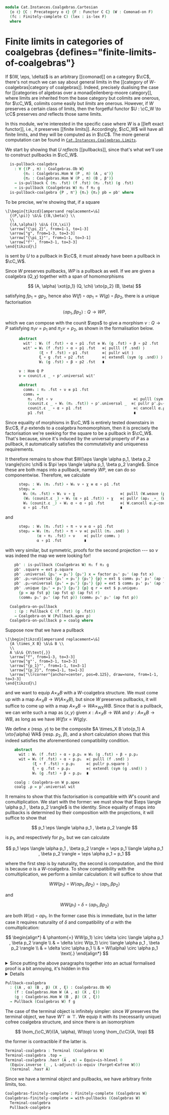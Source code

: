 <!--
```agda
open import Cat.Diagram.Limit.Finite
open import Cat.Instances.Coalgebras
open import Cat.Diagram.Equaliser
open import Cat.Diagram.Pullback
open import Cat.Diagram.Terminal
open import Cat.Diagram.Comonad
open import Cat.Diagram.Product
open import Cat.Displayed.Total
open import Cat.Functor.Adjoint
open import Cat.Prelude

import Cat.Functor.Reasoning as Func
import Cat.Reasoning
```
-->

```agda
module Cat.Instances.Coalgebras.Cartesian
  {o ℓ} {C : Precategory o ℓ} {F : Functor C C} (W : Comonad-on F)
  (fc : Finitely-complete C) (lex : is-lex F)
  where
```

<!--
```agda
open Finitely-complete fc
open Cat.Reasoning C
open is-lex lex

open ∫Hom

open Coalgebra-on
open Comonad-on W

open is-pullback
open Pullback

private module W = Func F
```
-->

# Finite limits in categories of coalgebras {defines="finite-limits-of-coalgebras"}

If $(W, \eps, \delta)$ is an arbitrary [[comonad]] on a category $\cC$,
there's not much we can say about general limits in the [[category of
$W$-coalgebras|category of coalgebras]]. Indeed, precisely dualising the
case for [[categories of algebras over a monad|eilenberg-moore
category]], where limits are inherited from the base category but
colimits are onerous, for $\cC_W$, colimits come easily but _limits_ are
onerous. However, if $W$ preserves a certain class of limits, then the
forgetful functor $U : \cC_W \to \cC$ preserves _and_ reflects those
same limits.

<!--
```agda
module
  _ {(A , α') (B , β') (X , ξ') : Coalgebras.Ob W}
    (f : Coalgebras.Hom W (A , α') (X , ξ'))
    (g : Coalgebras.Hom W (B , β') (X , ξ'))
  where
  private
    module α = Coalgebra-on α'
    module β = Coalgebra-on β'
    module ξ = Coalgebra-on ξ'
    open α renaming (ρ to α) using ()
    open β renaming (ρ to β) using ()
    open ξ renaming (ρ to ξ) using ()
```
-->

In this module, we're interested in the specific case where $W$ is a
[[left exact functor]], i.e., it preserves [[finite limits]].
Accordingly, $\cC_W$ will have all finite limits, and they will be
computed as in $\cC$. The more general computation can be found in
[`Cat.Instances.Coalgebras.Limits`](Cat.Instances.Coalgebras.Limits.html).

We start by showing that $U$ _reflects_ [[pullbacks]], since that's what
we'll use to construct pullbacks in $\cC_W$.

```agda
  is-pullback-coalgebra
    : ∀ {(P , π) : Coalgebras.Ob W}
        {π₁ : Coalgebras.Hom W (P , π) (A , α')}
        {π₂ : Coalgebras.Hom W (P , π) (B , β')}
    → is-pullback C (π₁ .fst) (f .fst) (π₂ .fst) (g .fst)
    → is-pullback (Coalgebras W) π₁ f π₂ g
  is-pullback-coalgebra {P , π'} {π₁} {π₂} pb = pb' where
```

To be precise, we're showing that, if a square

~~~{.quiver .short-05}
\[\begin{tikzcd}[ampersand replacement=\&]
  {(P,\pi)} \&\& {(B,\beta)} \\
  \\
  {(A,\alpha)} \&\& {(X,\xi)}
  \arrow["{\pi_2}", from=1-1, to=1-3]
  \arrow["g", from=1-3, to=3-3]
  \arrow["{\pi_1}"', from=1-1, to=3-1]
  \arrow["f"', from=3-1, to=3-3]
\end{tikzcd}\]
~~~

is sent by $U$ to a pullback in $\cC$, it must already have been a
pullback in $\cC_W$.

<!--
```agda
    module π = Coalgebra-on π'
    open π renaming (ρ to π) using ()
    pres = pres-pullback pb
    module p  = is-pullback pb
    module p' = is-pullback pres

    module
      _ {(Q , χ') : Coalgebras.Ob W}
        (p1 : Coalgebras.Hom W (Q , χ') (A , α'))
        (p2 : Coalgebras.Hom W (Q , χ') (B , β'))
        (wit : f .fst ∘ p1 .fst ≡ g .fst ∘ p2 .fst)
      where
      module χ = Coalgebra-on χ'
      open χ renaming (ρ to χ) using ()
```
-->

Since $W$ preserves pullbacks, $WP$ is a pullback as well. If we are
given a coalgebra $(Q, \chi)$ together with a span of homomorphisms

$$
(A, \alpha) \xot{p_1} (Q, \chi) \xto{p_2} (B, \beta)
$$

satisfying $fp_1 = gp_2$, hence also $W(f) \circ \alpha p_1 = W(g) \circ
\beta p_2$, there is a unique factorisation

$$
\langle \alpha p_1 , \beta p_2 \rangle : Q \to WP\text{,}
$$

which we can compose with the counit $\eps$ to give a morphism $\nu : Q
\to P$ satisfying $\pi_1\nu = p_1$ and $\pi_2\nu = p_2$, as shown in
the formalisation below.

```agda
      abstract
        wit' : W₁ (f .fst) ∘ α ∘ p1 .fst ≡ W₁ (g .fst) ∘ β ∘ p2 .fst
        wit' = W₁ (f .fst) ∘ α ∘ p1 .fst   ≡⟨ pulll (f .snd) ⟩
               (ξ ∘ f .fst) ∘ p1 .fst      ≡⟨ pullr wit ⟩
               ξ ∘ g .fst ∘ p2 .fst        ≡⟨ extendl (sym (g .snd)) ⟩
               W₁ (g .fst) ∘ β ∘ p2 .fst   ∎

      ν : Hom Q P
      ν = counit.ε _ ∘ p'.universal wit'

      abstract
        comm₁ : π₁ .fst ∘ ν ≡ p1 .fst
        comm₁ =
          π₁ .fst ∘ ν                                    ≡⟨ pulll (sym (counit.is-natural _ _ _)) ⟩
          (counit.ε _ ∘ W₁ (π₁ .fst)) ∘ p'.universal _  ≡⟨ pullr p'.p₁∘universal ⟩
          counit.ε _ ∘ α ∘ p1 .fst                       ≡⟨ cancell α.ρ-counit ⟩
          p1 .fst                                        ∎
```

Since equality of morphisms in $\cC_W$ is entirely tested downstairs in
$\cC$, if $\rho$ extends to a coalgebra homomorphism, then it is
precisely the factorisation we're seeking for the square to be a
pullback in $\cC_W$. That's because, since it's induced by the universal
property of $P$ as a pullback, it automatically satisfies the
commutativity and uniqueness requirements.

<!--
```agda
        comm₂ : π₂ .fst ∘ ν ≡ p2 .fst
        comm₂ = pulll (sym (counit.is-natural _ _ _))
             ∙∙ pullr p'.p₂∘universal
             ∙∙ cancell β.ρ-counit
```
-->

It therefore remains to show that $W(\eps \langle \alpha p_1, \beta p_2
\rangle)\circ \chi$ is $\pi \eps \langle \alpha p_1, \beta p_2 \rangle$.
Since these are both maps into a pullback, namely $WP$, we can do so
componentwise. Therefore, we calculate

```agda
      step₁ : W₁ (π₁ .fst) ∘ W₁ ν ∘ χ ≡ α ∘ p1 .fst
      step₁ =
        W₁ (π₁ .fst) ∘ W₁ ν ∘ χ                    ≡⟨ pulll (W.weave (pulll (sym (counit.is-natural _ _ _)) ∙ pullr p'.p₁∘universal)) ⟩
        (W₁ (counit.ε _) ∘ W₁ (α ∘ p1 .fst)) ∘ χ   ≡⟨ pullr (ap₂ _∘_ (W-∘ _ _) refl ∙ pullr (p1 .snd)) ⟩
        W₁ (counit.ε _) ∘ W₁ α ∘ α ∘ p1 .fst       ≡⟨ W.cancell α.ρ-counit ⟩
        α ∘ p1 .fst                                ∎
```

and

```agda
      step₂ : W₁ (π₁ .fst) ∘ π ∘ ν ≡ α ∘ p1 .fst
      step₂ = W₁ (π₁ .fst) ∘ π ∘ ν ≡⟨ pulll (π₁ .snd) ⟩
              (α ∘ π₁ .fst) ∘ ν    ≡⟨ pullr comm₁ ⟩
              α ∘ p1 .fst          ∎
```

with very similar, but symmetric, proofs for the second projection ---
so $\nu$ was indeed the map we were looking for!

<!--
```agda
      factor : Coalgebras.Hom W (Q , χ') (P , π')
      factor .fst = ν
      factor .snd = p'.unique₂ {p = wit'} step₁
        (  pulll (W.weave (pulll (sym (counit.is-natural _ _ _)) ∙ pullr p'.p₂∘universal))
        ∙∙ pullr (ap₂ _∘_ (W-∘ _ _) refl ∙ pullr (p2 .snd))
        ∙∙ W.cancell β.ρ-counit)
        step₂
        (pulll (π₂ .snd) ∙ pullr comm₂)

```
-->

```agda
    pb' : is-pullback (Coalgebras W) π₁ f π₂ g
    pb' .square = ext p.square
    pb' .universal {p₁' = p₁'} {p₂'} x = factor p₁' p₂' (ap fst x)
    pb' .p₁∘universal {p₁' = p₁'} {p₂'} {p} = ext $ comm₁ p₁' p₂' (ap fst p)
    pb' .p₂∘universal {p₁' = p₁'} {p₂'} {p} = ext $ comm₂ p₁' p₂' (ap fst p)
    pb' .unique {p₁' = p₁'} {p₂'} {p} q r = ext $ p.unique₂
      {p = ap fst p} (ap fst q) (ap fst r)
      (comm₁ p₁' p₂' (ap fst p)) (comm₂ p₁' p₂' (ap fst p))
```

```agda
  Coalgebra-on-pullback
    : (p : Pullback C (f .fst) (g .fst))
    → Coalgebra-on W (Pullback.apex p)
  Coalgebra-on-pullback p = coalg where
```

<!--
```agda
    rem₁ = pres-pullback (p .has-is-pb)
    rem₂ = pres-pullback rem₁
    module p' = is-pullback rem₁
    module p = Pullback p
```
-->

Suppose now that we have a pullback

~~~{.quiver .short-05}
\[\begin{tikzcd}[ampersand replacement=\&]
  {A \times_X B} \&\& B \\
  \\
  A \&\& {X\text{,}}
  \arrow["f", from=1-3, to=3-3]
  \arrow["g"', from=3-1, to=3-3]
  \arrow["{p_1}"', from=1-1, to=3-1]
  \arrow["{p_2}", from=1-1, to=1-3]
  \arrow["\lrcorner"{anchor=center, pos=0.125}, draw=none, from=1-1, to=3-3]
\end{tikzcd}\]
~~~

and we want to equip $A \times_X B$ with a $W$-coalgebra structure. We
must come up with a map $A \times_X B \to W(A \times_X B)$, but since
$W$ preserves pullbacks, it will suffice to come up with a map $A
\times_X B \to WA \times_{WX} WB$. Since that is a pullback, we can
write such a map as $\langle x , y \rangle$ given $x : A \times_X B \to
WA$ and $y : A \times_X B \to WB$, as long as we have $W(f)x = W(g)y$.

We define $x$ (resp. $y$) to be the composite $A \times_X B \xto{p_1} A
\xto{\alpha} WA$ (resp. $p_2$, $\beta$), and a short calculation shows
that this indeed satisfies the aforementioned compatibility condition.

```agda
    abstract
      wit : W₁ (f .fst) ∘ α ∘ p.p₁ ≡ W₁ (g .fst) ∘ β ∘ p.p₂
      wit = W₁ (f .fst) ∘ α ∘ p.p₁  ≡⟨ pulll (f .snd) ⟩
            (ξ ∘ f .fst) ∘ p.p₁     ≡⟨ pullr p.square ⟩
            ξ ∘ g .fst ∘ p.p₂       ≡⟨ extendl (sym (g .snd)) ⟩
            W₁ (g .fst) ∘ β ∘ p.p₂  ∎

    coalg : Coalgebra-on W p.apex
    coalg .ρ = p'.universal wit
```

It remains to show that this factorisation is compatible with $W$'s
counit and comultiplication. We start with the former: we must show that
$\eps \langle \alpha p_1 , \beta p_2 \rangle$ is the identity. Since
equality of maps into pullbacks is determined by their composition with
the projections, it will suffice to show that

$$
p_1 \eps \langle \alpha p_1 , \beta p_2 \rangle
$$

is $p_1$, and respectively for $p_2$, but we can calculate

$$
p_1 \eps \langle \alpha p_1 , \beta p_2 \rangle
= \eps p_1 \langle \alpha p_1 , \beta p_2 \rangle
= \eps \alpha p_1
= p_1
$$

where the first step is by naturality, the second is computation, and
the third is because $\alpha$ is a $W$-coalgebra. To show compatibility
with the comultiplication, we perform a similar calculation: it will
suffice to show that

$$
WW(p_1) \circ W\langle \alpha p_1 , \beta p_2 \rangle \circ \langle \alpha p_1 , \beta p_2 \rangle
$$

and

$$
WW(p_1) \circ \delta \circ \langle \alpha p_1 , \beta p_2 \rangle
$$

are both $W(\alpha) \circ \alpha p_1$. In the former case this is
immediate, but in the latter case it requires naturality of $\delta$ and
compatibility of $\alpha$ with the comultiplication:

$$
\begin{align*}
& \phantom{=} WW(p_1) \circ \delta \circ \langle \alpha p_1 , \beta p_2 \rangle \\
& = \delta \circ W(p_1) \circ \langle \alpha p_1 , \beta p_2 \rangle            \\
& = \delta \circ \alpha p_1                                                     \\
& = W(\alpha) \circ \alpha p_1 \text{.}
\end{align*}
$$

<details>
<summary>Since putting the above paragraphs together into an actual
formalised proof is a bit annoying, it's hidden in this
`<details>`{.html} tag.</summary>

```agda
    coalg .ρ-counit =
      p.unique₂
        {p = pulll (sym (counit.is-natural _ _ _))
          ∙∙ pullr wit
          ∙∙ extendl (counit.is-natural _ _ _)}
        (pulll (sym (counit.is-natural _ _ _)) ∙ pullr p'.p₁∘universal)
        (pulll (sym (counit.is-natural _ _ _)) ∙ pullr p'.p₂∘universal)
        (idr _ ∙ sym (cancell α.ρ-counit))
        (idr _ ∙ sym (cancell β.ρ-counit))
    coalg .ρ-comult =
      is-pullback.unique₂ rem₂
        {p = W.extendl (f .snd)
          ∙∙ ap₂ _∘_ refl wit
          ∙∙ W.extendl (sym (g .snd))}
        (pulll (sym (comult.is-natural _ _ _)) ∙∙ pullr p'.p₁∘universal ∙∙ extendl α.ρ-comult)
        (  pulll (sym (comult.is-natural _ _ _))
        ∙∙ pullr p'.p₂∘universal
        ∙∙ extendl β.ρ-comult)
        (pulll (W.weave p'.p₁∘universal) ∙ pullr p'.p₁∘universal)
        (pulll (W.weave p'.p₂∘universal) ∙ pullr p'.p₂∘universal)
```

</details>

```agda
Pullback-coalgebra
  : {(A , α) (B , β) (X , ξ) : Coalgebras.Ob W}
    (f : Coalgebras.Hom W (A , α) (X , ξ))
    (g : Coalgebras.Hom W (B , β) (X , ξ))
  → Pullback (Coalgebras W) f g
```

<!--
```agda
Pullback-coalgebra f g = pb' where
  pb = pullbacks (f .fst) (g .fst)
  rem₁ = pres-pullback (pb .has-is-pb)

  pb' : Pullback (Coalgebras W) _ _
  pb' .apex .fst = _
  pb' .apex .snd = Coalgebra-on-pullback f g pb

  pb' .p₁ .fst = Pullback.p₁ pb
  pb' .p₁ .snd = rem₁ .p₁∘universal

  pb' .p₂ .fst = Pullback.p₂ pb
  pb' .p₂ .snd = rem₁ .p₂∘universal

  pb' .has-is-pb = is-pullback-coalgebra f g (pb .has-is-pb)

open Terminal
```
-->

The case of the terminal object is infinitely simpler: since $W$
preserves the terminal object, we have $W\top \cong \top$. We equip it
with its (necessarily unique) cofree coalgebra structure, and since
there is an isomorphism

$$
\hom_{\cC_W}((A, \alpha), W\top) \cong \hom_{\cC}(A, \top)
$$

the former is contractible if the latter is.

```agda
Terminal-coalgebra : Terminal (Coalgebras W)
Terminal-coalgebra .top = _
Terminal-coalgebra .has⊤ (A , α) = Equiv→is-hlevel 0
  (Equiv.inverse (_ , L-adjunct-is-equiv (Forget⊣Cofree W)))
  (terminal .has⊤ A)
```

Since we have a terminal object and pullbacks, we have arbitrary finite
limits, too.

```agda
Coalgebras-finitely-complete : Finitely-complete (Coalgebras W)
Coalgebras-finitely-complete = with-pullbacks (Coalgebras W)
  Terminal-coalgebra
  Pullback-coalgebra
```
